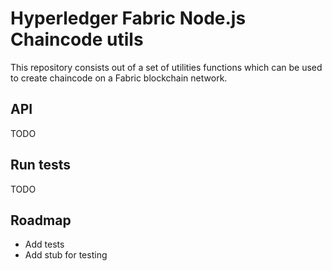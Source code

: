 # Hyperledger Fabric Node.js Chaincode utils

This repository consists out of a set of utilities functions which can be used to create chaincode on a Fabric blockchain network.

## API

TODO

## Run tests
 TODO

 ## Roadmap

* Add tests
* Add stub for testing
